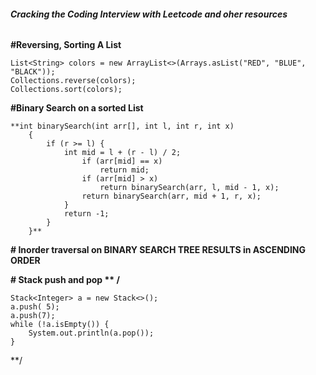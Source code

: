 ###### **Cracking the Coding Interview with Leetcode and oher resources**

**#Reversing, Sorting A List**

    List<String> colors = new ArrayList<>(Arrays.asList("RED", "BLUE", "BLACK"));
    Collections.reverse(colors);
    Collections.sort(colors);

**#Binary Search on a sorted List**
        

    **int binarySearch(int arr[], int l, int r, int x)
        {
            if (r >= l) {
                int mid = l + (r - l) / 2;        
                    if (arr[mid] == x)
                        return mid;         
                    if (arr[mid] > x)
                        return binarySearch(arr, l, mid - 1, x);         
                    return binarySearch(arr, mid + 1, r, x);
                }         
                return -1;
            }
        }**

**# Inorder traversal on BINARY SEARCH TREE RESULTS in ASCENDING ORDER**


**# Stack push and pop **
/**

    Stack<Integer> a = new Stack<>();
    a.push( 5);
    a.push(7);
    while (!a.isEmpty()) {
        System.out.println(a.pop());
    }

**/